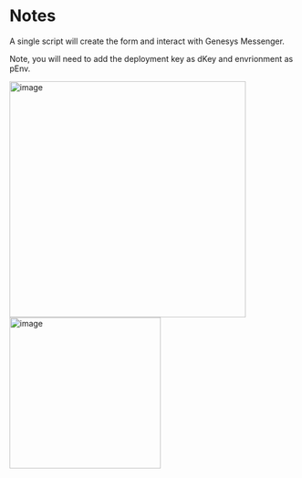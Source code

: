 <h1>Notes</h1>
A single script will create the form and interact with Genesys Messenger.

Note, you will need to add the deployment key as dKey and envrionment as pEnv.

<img width="414" alt="image" src="https://github.com/user-attachments/assets/9b11a09f-90e5-46c0-9744-392b981bf742" />
<img width="265" alt="image" src="https://github.com/user-attachments/assets/dbbe1fd4-2842-4f0d-b8ba-d7316cb20cd8" />


